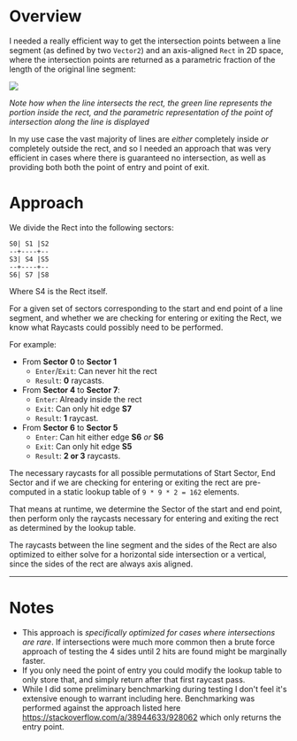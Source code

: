 # Overview

I needed a really efficient way to get the intersection points between a line segment (as defined by two `Vector2`) and an axis-aligned `Rect` in 2D space, where the intersection points are returned as a parametric fraction of the length of the original line segment:

![](https://i.imgur.com/XL6NVkd.gif)

_Note how when the line intersects the rect, the green line represents the portion inside the rect, and the parametric representation of the point of intersection along the line is displayed_

In my use case the vast majority of lines are *either* completely inside *or* completely outside the rect, and so I needed an approach that was very efficient in cases where there is guaranteed no intersection, as well as providing both both the point of entry and point of exit.

# Approach

We divide the Rect into the following sectors:
```
S0| S1 |S2
--+----+--
S3| S4 |S5
--+----+--
S6| S7 |S8
```
Where S4 is the Rect itself.

For a given set of sectors corresponding to the start and end point of a line segment, and whether we are checking for entering or exiting the Rect, we know what Raycasts could possibly need to be performed.

For example:
- From **Sector 0** to **Sector 1**
  - `Enter`/`Exit`: Can never hit the rect 
  - `Result`: **0** raycasts.
- From **Sector 4** to **Sector 7**: 
  - `Enter`: Already inside the rect
  - `Exit`: Can only hit edge **S7**
  - `Result`: **1** raycast.
- From **Sector 6** to **Sector 5**
  - `Enter`: Can hit either edge **S6** *or* **S6** 
  - `Exit`: Can only hit edge **S5**
  - `Result`: **2 or 3** raycasts.

The necessary raycasts for all possible permutations of Start Sector, End Sector and if we are checking for entering or exiting the rect are pre-computed in a static lookup table of `9 * 9 * 2 = 162` elements.

That means at runtime, we determine the Sector of the start and end point, then perform only the raycasts necessary for entering and exiting the rect as determined by the lookup table.

The raycasts between the line segment and the sides of the Rect are also optimized to either solve for a horizontal side intersection or a vertical, since the sides of the rect are always axis aligned.

-----

# Notes
- This approach is *specifically optimized for cases where intersections are rare*. If intersections were much more common then a brute force approach of testing the 4 sides until 2 hits are found might be marginally faster.
- If you only need the point of entry you could modify the lookup table to only store that, and simply return after that first raycast pass.
- While I did some preliminary benchmarking during testing I don't feel it's extensive enough to warrant including here. Benchmarking was performed against the approach listed here https://stackoverflow.com/a/38944633/928062 which only returns the entry point.